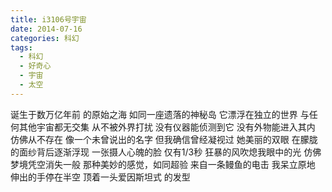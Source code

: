 ```yaml
---
title: i3106号宇宙
date: 2014-07-16
categories: 科幻
tags:
  - 科幻
  - 好奇心
  - 宇宙
  - 太空
---
```


诞生于数万亿年前
的原始之海
如同一座遗落的神秘岛
它漂浮在独立的世界<!--more-->
与任何其他宇宙都无交集
从不被外界打扰
没有仪器能侦测到它
没有外物能进入其内
仿佛从不存在
像一个未曾说出的名字
但我确信曾经凝视过
她美丽的双眼
在朦胧的面纱背后逐渐浮现
一张摄人心魄的脸
仅有1/3秒
狂暴的风吹熄我眼中的光
仿佛梦境凭空消失一般
那种美妙的感觉，如同超验
来自一条鳗鱼的电击
我呆立原地
伸出的手停在半空
顶着一头爱因斯坦式
的发型
